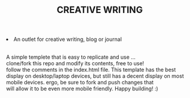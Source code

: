 <!Doctype html>
<html>
  <body>
    <header> 
   <h1 style="font-size:18pt;"> CREATIVE WRITING </h1>
   </header>
    <li> An outlet for creative writing, blog or journal </li> 
      <br>
        <p>A simple templete that is easy to replicate and use ...<br>
        clone/fork this repo and modify its contents, free to use! <br>
        follow the comments in the index.html file. This template has the best<br>
        display on desktop/laptop devices, but still has a decent display on most <br>
        mobile devices. ergo, be sure to fork and push changes that<br> 
        will allow it to be even more mobile friendly. Happy building! :)</p>
   </body>
 </html>
